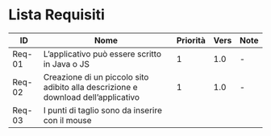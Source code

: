 # Lista Requisiti

|**ID**	|**Nome**			|**Priorità**|**Vers**|**Note**  |
|----|------------|--------|----|------|
|Req-01 | L’applicativo può essere scritto in Java o JS |1|1.0|-|
|Req-02 | Creazione di un piccolo sito adibito alla descrizione e download dell’applicativo |1|1.0|-|
|Req-03 | I punti di taglio sono da inserire con il mouse

